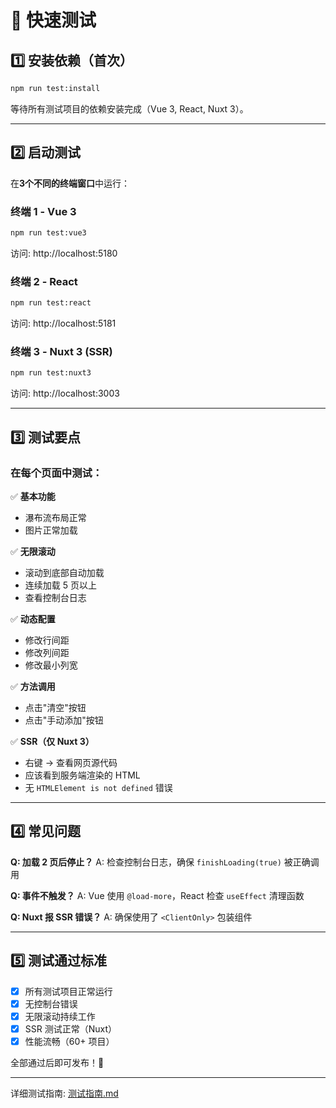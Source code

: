 # 🧪 快速测试

## 1️⃣ 安装依赖（首次）

```bash
npm run test:install
```

等待所有测试项目的依赖安装完成（Vue 3, React, Nuxt 3）。

---

## 2️⃣ 启动测试

在**3个不同的终端窗口**中运行：

### 终端 1 - Vue 3
```bash
npm run test:vue3
```
访问: http://localhost:5180

### 终端 2 - React
```bash
npm run test:react
```
访问: http://localhost:5181

### 终端 3 - Nuxt 3 (SSR)
```bash
npm run test:nuxt3
```
访问: http://localhost:3003

---

## 3️⃣ 测试要点

### 在每个页面中测试：

✅ **基本功能**
- 瀑布流布局正常
- 图片正常加载

✅ **无限滚动**
- 滚动到底部自动加载
- 连续加载 5 页以上
- 查看控制台日志

✅ **动态配置**
- 修改行间距
- 修改列间距
- 修改最小列宽

✅ **方法调用**
- 点击"清空"按钮
- 点击"手动添加"按钮

✅ **SSR（仅 Nuxt 3）**
- 右键 -> 查看网页源代码
- 应该看到服务端渲染的 HTML
- 无 `HTMLElement is not defined` 错误

---

## 4️⃣ 常见问题

**Q: 加载 2 页后停止？**
A: 检查控制台日志，确保 `finishLoading(true)` 被正确调用

**Q: 事件不触发？**
A: Vue 使用 `@load-more`，React 检查 `useEffect` 清理函数

**Q: Nuxt 报 SSR 错误？**
A: 确保使用了 `<ClientOnly>` 包装组件

---

## 5️⃣ 测试通过标准

- [x] 所有测试项目正常运行
- [x] 无控制台错误
- [x] 无限滚动持续工作
- [x] SSR 测试正常（Nuxt）
- [x] 性能流畅（60+ 项目）

全部通过后即可发布！🚀

---

详细测试指南: [测试指南.md](./测试指南.md)

